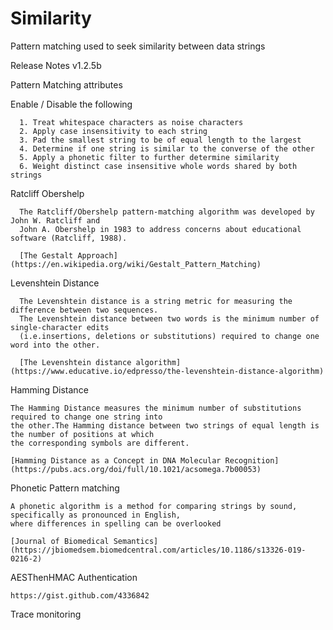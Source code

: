 # Similarity
Pattern matching used to seek similarity between data strings

Release Notes v1.2.5b

  Pattern Matching attributes
  
  Enable / Disable the following
    
      1. Treat whitespace characters as noise characters
      2. Apply case insensitivity to each string
      3. Pad the smallest string to be of equal length to the largest
      4. Determine if one string is similar to the converse of the other
      5. Apply a phonetic filter to further determine similarity
      6. Weight distinct case insensitive whole words shared by both strings
    
  Ratcliff Obershelp
  
      The Ratcliff/Obershelp pattern-matching algorithm was developed by John W. Ratcliff and 
      John A. Obershelp in 1983 to address concerns about educational software (Ratcliff, 1988).

      [The Gestalt Approach](https://en.wikipedia.org/wiki/Gestalt_Pattern_Matching)
      
  Levenshtein Distance
  
      The Levenshtein distance is a string metric for measuring the difference between two sequences. 
      The Levenshtein distance between two words is the minimum number of single-character edits 
      (i.e.insertions, deletions or substitutions) required to change one word into the other.
      
      [The Levenshtein distance algorithm](https://www.educative.io/edpresso/the-levenshtein-distance-algorithm)
      
  Hamming Distance
  
    The Hamming Distance measures the minimum number of substitutions required to change one string into 
    the other.The Hamming distance between two strings of equal length is the number of positions at which 
    the corresponding symbols are different.
    
    [Hamming Distance as a Concept in DNA Molecular Recognition](https://pubs.acs.org/doi/full/10.1021/acsomega.7b00053)
    
  Phonetic Pattern matching 
  
    A phonetic algorithm is a method for comparing strings by sound, specifically as pronounced in English, 
    where differences in spelling can be overlooked
    
    [Journal of Biomedical Semantics](https://jbiomedsem.biomedcentral.com/articles/10.1186/s13326-019-0216-2)
    
  AESThenHMAC Authentication
  
    https://gist.github.com/4336842
  
  Trace monitoring
